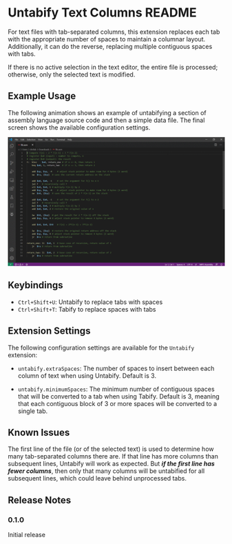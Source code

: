 # Untabify Text Columns README

For text files with tab-separated columns, this extension replaces each tab with the appropriate number of spaces to maintain a columnar layout. Additionally, it can do the reverse, replacing multiple contiguous spaces with tabs.

If there is no active selection in the text editor, the entire file is processed; otherwise, only the selected text is modified.

## Example Usage

The following animation shows an example of untabifying a section of assembly language source code and then a simple data file. The final screen shows the available configuration settings.

![Example](images/untabify.gif)

## Keybindings

* `Ctrl+Shift+U`: Untabify to replace tabs with spaces
* `Ctrl+Shift+T`: Tabify to replace spaces with tabs

## Extension Settings

The following configuration settings are available for the `Untabify` extension:

* `untabify.extraSpaces`: The number of spaces to insert between each column of text when using Untabify. Default is 3.

* `untabify.minimumSpaces`: The minimum number of contiguous spaces that will be converted to a tab when using Tabify. Default is 3, meaning that each contiguous block of 3 or more spaces will be converted to a single tab.

## Known Issues

The first line of the file (or of the selected text) is used to determine how many tab-separated columns there are. If that line has more columns than subsequent lines, Untabify will work as expected. But **_if the first line has fewer columns_**, then only that many columns will be untabified for all subsequent lines, which could leave behind unprocessed tabs.

## Release Notes

### 0.1.0

Initial release
